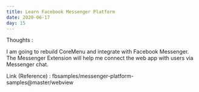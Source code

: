 ```yaml
---
title: Learn Facebook Messenger Platform
date: 2020-06-17
day: 15
---
```


Thoughts :

I am going to rebuild CoreMenu and integrate with Facebook Messenger. The Messenger Extension will help me connect the web app with users via Messenger chat.

Link (Reference) : fbsamples/messenger-platform-samples@master/webview
